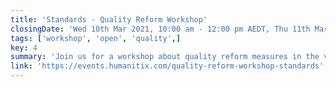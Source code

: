 ```yaml
---
title: 'Standards - Quality Reform Workshop'
closingDate: 'Wed 10th Mar 2021, 10:00 am - 12:00 pm AEDT, Thu 11th Mar 2021, 3:00 pm - 5:00 pm AEDT'
tags: ['workshop', 'open', 'quality',]
key: 4
summary: 'Join us for a workshop about quality reform measures in the vocational education and training (VET) sector.'
link: 'https://events.humanitix.com/quality-reform-workshop-standards'
---
```


